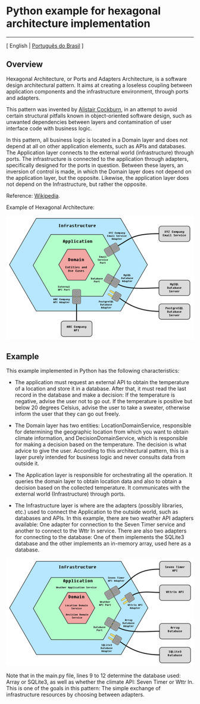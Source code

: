 # Python example for hexagonal architecture implementation

---

[ English | [Português do Brasil](README-PT.md) ]

## Overview

Hexagonal Architecture, or Ports and Adapters Architecture, is a software design architectural pattern. It aims at creating a loseless coupling between application components and the infrastructure environment, through ports and adapters.

This pattern was invented by [Alistair Cockburn](https://en.wikipedia.org/wiki/Alistair_Cockburn), in an attempt to avoid certain structural pitfalls known in object-oriented software design, such as unwanted dependencies between layers and contamination of user interface code with business logic.

In this pattern, all business logic is located in a Domain layer and does not depend at all on other application elements, such as APIs and databases. The Application layer connects to the external world (infrastructure) through ports. The infrastructure is connected to the application through adapters, specifically designed for the ports in question.
Between these layers, an inversion of control is made, 
in which the Domain layer does not depend on the application layer, but the opposite. Likewise, the application layer does not depend on the Infrastructure, but rather the opposite.

Reference: [Wikipedia](https://en.wikipedia.org/wiki/Hexagonal_architecture_(software)).

Example of Hexagonal Architecture:

![Hexagonal architecture diagram](doc/hexagonal-arquitecture1.png "Hexagonal architecture diagram")

## Example

This example implemented in Python has the following characteristics:

- The application must request an external API to obtain the temperature of a location and store it in a database. After that, it must read the last record in the database and make a decision: If the temperature is negative, advise the user not to go out. If the temperature is positive but below 20 degrees Celsius, advise the user to take a sweater, otherwise inform the user that they can go out freely.


- The Domain layer has two entities: LocationDomainService, responsible for determining the geographic location from which you want to obtain climate information, and DecisionDomainService, which is responsible for making a decision based on the temperature. The decision is what advice to give the user. According to this architectural pattern, this is a layer purely intended for business logic and never consults data from outside it.


- The Application layer is responsible for orchestrating all the operation. It queries the domain layer to obtain location data and also to obtain a decision based on the collected temperature. It communicates with the external world (Infrastructure) through ports.


- The Infrastructure layer is where are the adapters (possibly libraries, etc.) used to connect the Application to the outside world, such as databases and APIs. In this example, there are two weather API adapters available: One adapter for connection to the Seven Timer service and another to connect to the Wttr In service. There are also two adapters for connecting to the database: One of them implements the SQLite3 database and the other implements an in-memory array, used here as a database.


![Hexagonal architecture diagram](doc/hexagonal-arquitecture2.png "Hexagonal architecture diagram")

Note that in the main.py file, lines 9 to 12 determine the database used: Array or SQLite3, as well as whether the climate API: Seven Timer or Wttr In. This is one of the goals in this pattern: The simple exchange of infrastructure resources by choosing between adapters.
